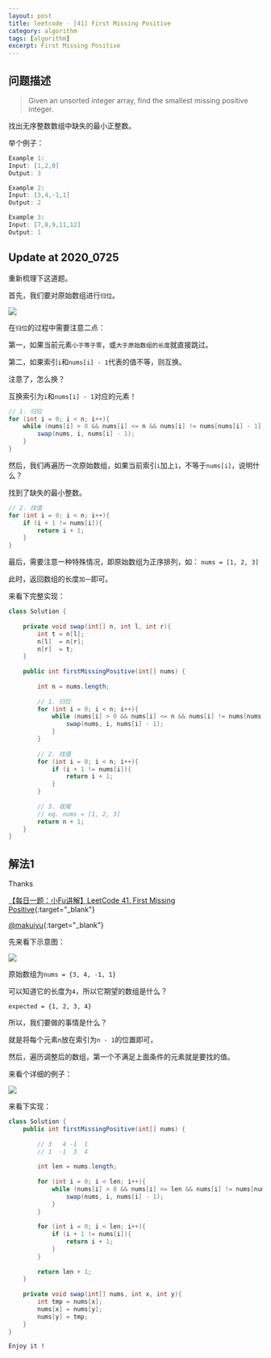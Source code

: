 ```yaml
---
layout: post
title: leetcode - [41] First Missing Positive
category: algorithm
tags: [algorithm]
excerpt: First Missing Positive
---
```


## 问题描述  

> Given an unsorted integer array, find the smallest missing positive integer.

找出无序整数数组中缺失的最小正整数。  

举个例子：  

``` java
Example 1:
Input: [1,2,0]
Output: 3

Example 2:
Input: [3,4,-1,1]
Output: 2

Example 3:
Input: [7,8,9,11,12]
Output: 1
```

## Update at 2020_0725  

重新梳理下这道题。  

首先，我们要对原始数组进行`归位`。  


![](https://yyc-images.oss-cn-beijing.aliyuncs.com/leetcode_41_key_2.png)  

在`归位`的过程中需要注意二点：  


第一，如果当前元素`小于等于零`，或`大于原始数组的长度`就直接跳过。  

第二，如果索引`i`和`nums[i] - 1`代表的值不等，则互换。  

注意了，怎么换？  

互换索引为`i`和`nums[i] - 1`对应的元素！  

``` java
// 1. 归位
for (int i = 0; i < n; i++){
    while (nums[i] > 0 && nums[i] <= n && nums[i] != nums[nums[i] - 1]){
        swap(nums, i, nums[i] - 1);
    }
}
```

然后，我们再遍历一次原始数组，如果当前索引`i`加上`1`，不等于`nums[i]`，说明什么？  

找到了缺失的最小整数。  

``` java
// 2. 找值
for (int i = 0; i < n; i++){
    if (i + 1 != nums[i]){
        return i + 1;
    }
}
```

最后，需要注意一种特殊情况，即原始数组为正序排列，如： `nums = [1, 2, 3]`  

此时，返回数组的长度`加一`即可。  

来看下完整实现：  

``` java
class Solution {
    
    private void swap(int[] n, int l, int r){
        int t = n[l];
        n[l]  = n[r];
        n[r]  = t;
    }
    
    public int firstMissingPositive(int[] nums) {
        
        int n = nums.length;
        
        // 1. 归位
        for (int i = 0; i < n; i++){
            while (nums[i] > 0 && nums[i] <= n && nums[i] != nums[nums[i] - 1]){
                swap(nums, i, nums[i] - 1);
            }
        }
        
        // 2. 找值
        for (int i = 0; i < n; i++){
            if (i + 1 != nums[i]){
                return i + 1;
            }
        }
        
        // 3. 收尾
        // eg. nums = [1, 2, 3]
        return n + 1;
    }
}
```



## 解法1  


Thanks 

[【每日一题：小Fu讲解】LeetCode 41. First Missing Positive](https://www.youtube.com/watch?v=cG1rZPIo3ww){:target="_blank"}  

[@makuiyu](https://leetcode.com/problems/first-missing-positive/discuss/17071/My-short-c%2B%2B-solution-O(1)-space-and-O(n)-time){:target="_blank"}  

先来看下示意图：  

![](https://yyc-images.oss-cn-beijing.aliyuncs.com/leetcode_41_key_2.png)  

原始数组为`nums = {3, 4, -1, 1}`  

可以知道它的长度为`4`，所以它期望的数组是什么？  

`expected = {1, 2, 3, 4}`  

所以，我们要做的事情是什么？  

就是将每个元素`n`放在索引为`n - 1`的位置即可，  

然后，遍历调整后的数组，第一个不满足上面条件的元素就是要找的值。  

来看个详细的例子：  


![](https://yyc-images.oss-cn-beijing.aliyuncs.com/leetcode_41_key.png)  


来看下实现：  


``` java
class Solution {
    public int firstMissingPositive(int[] nums) {
        
        // 3   4 -1  1
        // 1  -1  3  4
        
        int len = nums.length;
        
        for (int i = 0; i < len; i++){
            while (nums[i] > 0 && nums[i] <= len && nums[i] != nums[nums[i] - 1]){
                swap(nums, i, nums[i] - 1);
            }
        }
        
        for (int i = 0; i < len; i++){
            if (i + 1 != nums[i]){
                return i + 1;
            }
        }
        
        return len + 1;
    }
    
    private void swap(int[] nums, int x, int y){
        int tmp = nums[x];
        nums[x] = nums[y];
        nums[y] = tmp;
    }
}
```

`Enjoy it ! `